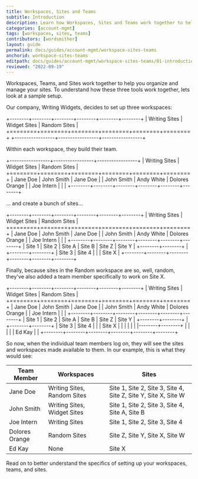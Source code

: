```yaml
---
title: Workspaces, Sites and Teams
subtitle: Introduction
description: Learn how Workspaces, Sites and Teams work together to help you manage your sites.
categories: [account-mgmt]
tags: [workspaces, sites, teams]
contributors: [wordsmither]
layout: guide
permalink: docs/guides/account-mgmt/workspace-sites-teams
anchorid: workspace-sites-teams
editpath: docs/guides/account-mgmt/workspace-sites-teams/01-introduction.md
reviewed: "2022-09-19"
---
```


Workspaces, Teams, and Sites work together to help you organize and manage your sites.  To understand how these three tools work together, lets look at a sample setup.

Our company, Writing Widgets, decides to set up three workspaces:

+--------+--------+--------+--------+--------+--------+
| Writing Sites   | Widget Sites    | Random Sites    |
+========+========+========+========+========+========+
+-----------------+-----------------+-----------------+

Within each workspace, they build their team.

+-----------------+-----------------+-----------------+
| Writing Sites   | Widget Sites    | Random Sites    |
+========+========+========+========+========+========+
| Jane Doe        | John Smith      | Jane Doe        |
| John Smith      | Andy White      | Dolores Orange  |
| Joe Intern      |                 |                 |
+--------+--------+--------+--------+--------+--------+

... and create a bunch of sites...

+--------+--------+--------+--------+--------+--------+
| Writing Sites   | Widget Sites    | Random Sites    |
+========+========+========+========+========+========+
| Jane Doe        | John Smith      | Jane Doe        |
| John Smith      | Andy White      | Dolores Orange  |
| Joe Intern      |                 |                 |
+--------+--------+--------+--------+--------+--------+
| Site 1 | Site 2 | Site A | Site B | Site Z | Site Y |
+--------+--------+        |        +--------+--------+
| Site 3 | Site 4 |        |        | Site X          |
+--------+--------+--------+--------+--------+--------+

Finally, because sites in the Random workspace are so, well, random, they've also added a team member specifically to work on Site X.

+--------+--------+--------+--------+--------+--------+
| Writing Sites   | Widget Sites    | Random Sites    |
+========+========+========+========+========+========+
| Jane Doe        | John Smith      | Jane Doe        |
| John Smith      | Andy White      | Dolores Orange  |
| Joe Intern      |                 |                 |
+--------+--------+--------+--------+--------+--------+
| Site 1 | Site 2 | Site A | Site B | Site Z | Site Y |
+--------+--------+        |        +--------+--------+
| Site 3 | Site 4 |        |        | Site X |        |
|        |        |        |        |--------+--------+
|        |        |        |        | Ed Kay |        |
+--------+--------+--------+--------+--------+--------+

So now, when the individual team members log on, they will see the sites and workspaces made available to them.  In our example, this is what they would see:

| Team Member | Workspaces | Sites |
|---|---|---|
| Jane Doe |Writing Sites, Random Sites|Site 1, Site 2, Site 3, Site 4, Site Z, Site Y, Site X, Site W|
| John Smith |Writing Sites, Widget Sites|Site 1, Site 2, Site 3, Site 4, Site A, Site B|
| Joe Intern |Writing Sites|Site 1, Site 2, Site 3, Site 4|
| Dolores Orange |Random Sites|Site Z, Site Y, Site X, Site W|
| Ed Kay |None|Site X|

Read on to better understand the specifics of setting up your workspaces, teams, and sites.
